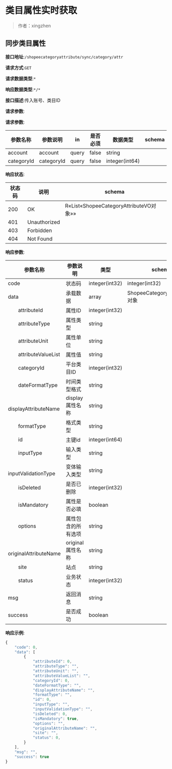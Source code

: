 # 类目属性实时获取

> 作者：xingzhen

## 同步类目属性


**接口地址**:`/shopeecategoryattribute/sync/category/attr`


**请求方式**:`GET`


**请求数据类型**:`*`


**响应数据类型**:`*/*`


**接口描述**:传入账号、类目ID


**请求参数**:


**请求参数**:


| 参数名称 | 参数说明 | in    | 是否必须 | 数据类型 | schema |
| -------- | -------- | ----- | -------- | -------- | ------ |
|account|account|query|false|string||
|categoryId|categoryId|query|false|integer(int64)||


**响应状态**:


| 状态码 | 说明 | schema |
| -------- | -------- | ----- | 
|200|OK|R«List«ShopeeCategoryAttributeVO对象»»|
|401|Unauthorized||
|403|Forbidden||
|404|Not Found||


**响应参数**:


| 参数名称 | 参数说明 | 类型 | schema |
| -------- | -------- | ----- |----- | 
|code|状态码|integer(int32)|integer(int32)|
|data|承载数据|array|ShopeeCategoryAttributeVO对象|
|&emsp;&emsp;attributeId|属性ID|integer(int32)||
|&emsp;&emsp;attributeType|属性类型|string||
|&emsp;&emsp;attributeUnit|属性单位|string||
|&emsp;&emsp;attributeValueList|属性值|string||
|&emsp;&emsp;categoryId|平台类目ID|integer(int32)||
|&emsp;&emsp;dateFormatType|时间类型格式|string||
|&emsp;&emsp;displayAttributeName|display属性名称|string||
|&emsp;&emsp;formatType|格式类型|string||
|&emsp;&emsp;id|主键id|integer(int64)||
|&emsp;&emsp;inputType|输入类型|string||
|&emsp;&emsp;inputValidationType|变体输入类型|string||
|&emsp;&emsp;isDeleted|是否已删除|integer(int32)||
|&emsp;&emsp;isMandatory|属性是否必填|boolean||
|&emsp;&emsp;options|属性包含的所有选项|string||
|&emsp;&emsp;originalAttributeName|original属性名称|string||
|&emsp;&emsp;site|站点|string||
|&emsp;&emsp;status|业务状态|integer(int32)||
|msg|返回消息|string||
|success|是否成功|boolean||


**响应示例**:
```javascript
{
	"code": 0,
	"data": [
		{
			"attributeId": 0,
			"attributeType": "",
			"attributeUnit": "",
			"attributeValueList": "",
			"categoryId": 0,
			"dateFormatType": "",
			"displayAttributeName": "",
			"formatType": "",
			"id": 0,
			"inputType": "",
			"inputValidationType": "",
			"isDeleted": 0,
			"isMandatory": true,
			"options": "",
			"originalAttributeName": "",
			"site": "",
			"status": 0,
		}
	],
	"msg": "",
	"success": true
}
```